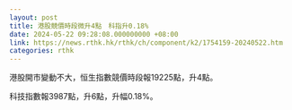 ```yaml
---
layout: post
title: 港股競價時段微升4點　科指升0.18%
date: 2024-05-22 09:28:08.000000000 +08:00
link: https://news.rthk.hk/rthk/ch/component/k2/1754159-20240522.htm
categories: rthk
---
```


港股開市變動不大，恒生指數競價時段報19225點，升4點。

科技指數報3987點，升6點，升幅0.18%。
